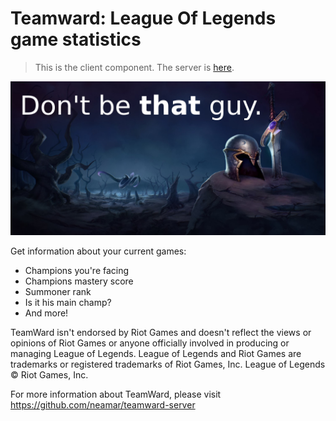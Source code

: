 # Teamward: League Of Legends game statistics
> This is the client component. The server is [here](https://github.com/neamar/teamward-server).

![Don't be that guy.](banner_text.jpg)

Get information about your current games:

* Champions you're facing
* Champions mastery score
* Summoner rank
* Is it his main champ?
* And more!

TeamWard isn't endorsed by Riot Games and doesn't reflect the views or opinions of Riot Games or anyone officially involved in producing or managing League of Legends. League of Legends and Riot Games are trademarks or registered trademarks of Riot Games, Inc. League of Legends © Riot Games, Inc.


For more information about TeamWard, please visit https://github.com/neamar/teamward-server
